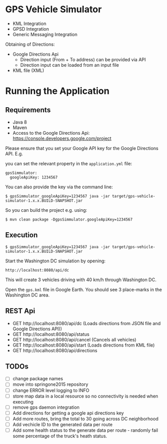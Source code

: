 GPS Vehicle Simulator
=====================

* KML Integration
* GPSD Integration
* Generic Messaging Integration

Obtaining of Directions:

* Google Directions Api
  - Direction input (From + To address) can be provided via API
  - Direction input can be loaded from an input file
* KML file (XML)

# Running the Application

## Requirements

* Java 8
* Maven
* Access to the Google Directions Api: https://console.developers.google.com/project

Please ensure that you set your Google API key for the Google Directions API. E.g.

you can set the relevant property in the `application.yml` file:

```
gpsSimmulator:
  googleApiKey: 1234567
```

You can also provide the key via the command line:

	$ gpsSimmulator_googleApiKey=1234567 java -jar target/gps-vehicle-simulator-1.x.x.BUILD-SNAPSHOT.jar

So you can build the project e.g. using:

	$ mvn clean package -DgpsSimmulator.googleApiKey=1234567

## Execution

	$ gpsSimmulator_googleApiKey=1234567 java -jar target/gps-vehicle-simulator-1.x.x.BUILD-SNAPSHOT.jar

Start the Washington DC simulation by opening:

	http://localhost:8080/api/dc

This will create 3 vehicles driving with 40 km/h through Washington DC.

Open the `gps.kml` file in Google Earth. You should see 3 place-marks in the Washington DC area.

## REST Api

* GET http://localhost:8080/api/dc (Loads directions from JSON file and Google Directions API))
* GET http://localhost:8080/api/status
* GET http://localhost:8080/api/cancel (Cancels all vehicles)
* GET http://localhost:8080/api/start (Loads directions from KML file)
* GET http://localhost:8080/api/directions

## TODOs
- [ ] change package names
- [ ] move into springone2015 repository
- [ ] change ERROR level logging to INFO
- [ ] store map data in a local resource so no connectivity is needed when executing
- [ ] remove gps daemon integration
- [ ] Add directions for getting a google api directions key
- [ ] Add more routes, bring the total to 30 going across DC neighborhood
- [ ] Add vechicle ID to the generated data per route
- [ ] Add some health status to the generate data per route - randomly fail some percentage of the truck's heath status.
